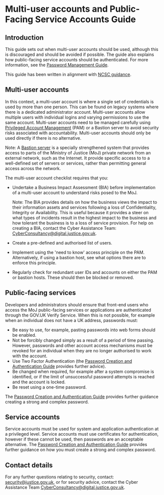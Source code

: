 # Multi-user accounts and Public-Facing Service Accounts Guide

## Introduction

This guide sets out when multi-user accounts should be used, although this is discouraged and should be avoided if possible. The guide also explains how public-facing service accounts should be authenticated. For more information, see the [Password Management Guide](password-management-guide.md).

This guide has been written in alignment with [NCSC guidance](https://www.ncsc.gov.uk/collection/passwords/updating-your-approach).

## Multi-user accounts

In this context, a multi-user account is where a single set of credentials is used by more than one person. This can be found on legacy systems where there is a dedicated administrator account. Multi-user accounts allow multiple users with individual logins and varying permissions to use the same account. Multi-user accounts need to be managed carefully using [Privileged Account Management](privileged-account-management-guide.md) \(PAM\) or a Bastion server to avoid security risks associated with accountability. Multi-user accounts should only be used directly if there is no alternative.

Note: A [Bastion server](https://en.wikipedia.org/wiki/Bastion_host) is a specially strengthened system that provides access to parts of the Ministry of Justice \(MoJ\) private network from an external network, such as the Internet. It provide specific access to to a well-defined set of servers or services, rather than permitting general access across the network.

The multi-user account checklist requires that you:

-   Undertake a Business Impact Assessment \(BIA\) before implementation of a multi-user account to understand risks posed to the MoJ.

    Note: The BIA provides details on how the business views the impact to their information assets and services following a loss of Confidentiality, Integrity or Availability. This is useful because it provides a steer on what types of incidents result in the highest impact to the business and how tolerant the business is to a loss of service provision. For help on creating a BIA, contact the Cyber Assistance Team: [CyberConsultancy@digital.justice.gov.uk](mailto:CyberConsultancy@digital.justice.gov.uk).

-   Create a pre-defined and authorised list of users.
-   Implement using the 'need to know' access principle on the PAM. Alternatively, if using a bastion host, see what options there are to enforce this principle.
-   Regularly check for redundant user IDs and accounts on either the PAM or bastion hosts. These should then be blocked or removed.

## Public-facing services

Developers and administrators should ensure that front-end users who access the MoJ public-facing services or applications are authenticated through the GOV.UK Verify Service. When this is not possible, for example when an individual does not have a UK address, passwords must:

-   Be easy to use, for example, pasting passwords into web forms should be enabled.
-   Not be forcibly changed simply as a result of a period of time passing. However, passwords and other account access mechanisms must be revoked for an individual when they are no longer authorised to work with the account.
-   Use Two Factor Authentication \(the [Password Creation and Authentication Guide](password-creation-and-authentication-guide.md) provides further advice\).
-   Be changed when required, for example after a system compromise is identified, or if the limit of unsuccessful password attempts is reached and the account is locked.
-   Be reset using a one-time password.

The [Password Creation and Authentication Guide](password-creation-and-authentication-guide.md) provides further guidance creating a strong and complex password.

## Service accounts

Service accounts must be used for system and application authentication at a privileged level. Service accounts must use certificates for authentication, however if these cannot be used, then passwords are an acceptable alternative. The [Password Creation and Authentication Guide](password-creation-and-authentication-guide.md) provides further guidance on how you must create a strong and complex password.

## Contact details

For any further questions relating to security, contact: [security@justice.gov.uk](mailto:security@justice.gov.uk), or for security advice, contact the Cyber Assistance Team [CyberConsultancy@digital.justice.gov.uk](mailto:CyberConsultancy@digital.justice.gov.uk).

